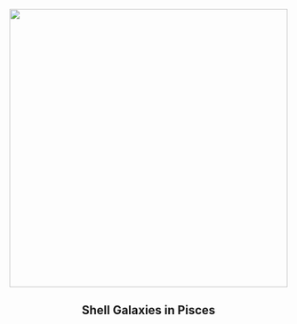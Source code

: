 
<p align="center"><img src="https://apod.nasa.gov/apod/image/2411/NGC474_S1_Crop1024.jpg" width="500" height="500"></p>
<h2 align="center"> Shell Galaxies in Pisces </h2>
